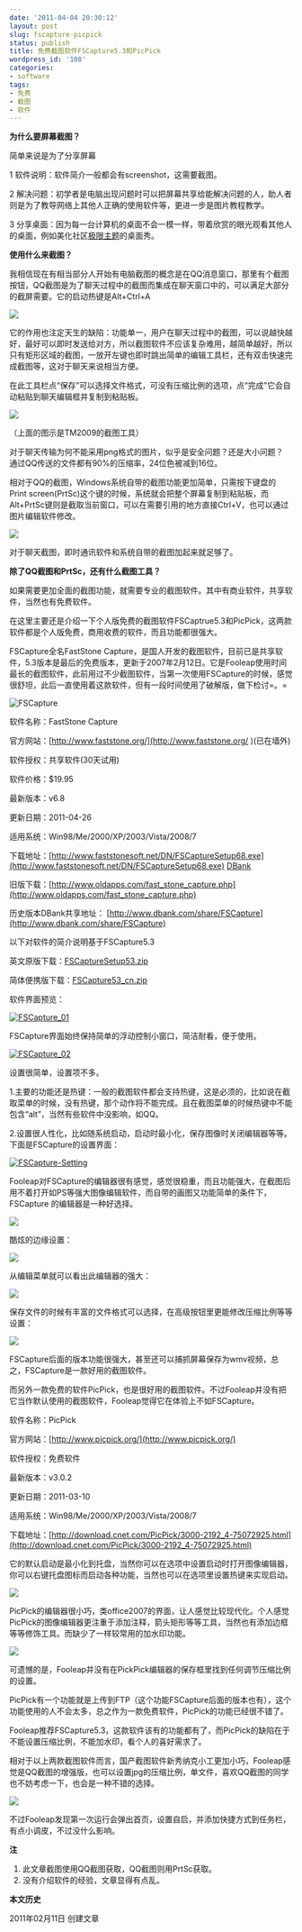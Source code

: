 ```yaml
---
date: '2011-04-04 20:30:12'
layout: post
slug: fscapture-picpick
status: publish
title: 免费截图软件FSCapture5.3和PicPick
wordpress_id: '108'
categories:
- software
tags:
- 免费
- 截图
- 软件
---
```


**为什么要屏幕截图？**

简单来说是为了分享屏幕

1 软件说明：软件简介一般都会有screenshot，这需要截图。

2 解决问题：初学者是电脑出现问题时可以把屏幕共享给能解决问题的人，助人者则是为了教导网络上其他人正确的使用软件等，更进一步是图片教程教学。

3 分享桌面：因为每一台计算机的桌面不会一模一样，带着欣赏的眼光观看其他人的桌面，例如美化社区[极限主题](http://bbs.themex.net)的桌面秀。

**使用什么来截图？**

我相信现在有相当部分人开始有电脑截图的概念是在QQ消息窗口，那里有个截图按钮，QQ截图是为了聊天过程中的截图而集成在聊天窗口中的，可以满足大部分的截屏需要。它的启动热键是Alt+Ctrl+A

![](http://i951.photobucket.com/albums/ad353/Fooleap/Blog/Fooleap/qqshot.png)

它的作用也注定天生的缺陷：功能单一，用户在聊天过程中的截图，可以说越快越好，最好可以即时发送给对方，所以截图软件不应该复杂难用，越简单越好，所以只有矩形区域的截图，一放开左键也即时跳出简单的编辑工具栏，还有双击快速完成截图等，这对于聊天来说相当方便。

在此工具栏点“保存”可以选择文件格式，可没有压缩比例的选项，点“完成”它会自动粘贴到聊天编辑框并复制到粘贴板。

![](http://i951.photobucket.com/albums/ad353/Fooleap/Blog/Fooleap/qqshot-tool.png)

（上面的图示是TM2009的截图工具）

对于聊天传输为何不能采用png格式的图片，似乎是安全问题？还是大小问题？
通过QQ传送的文件都有90%的压缩率，24位色被减到16位。

相对于QQ的截图，Windows系统自带的截图功能更加简单，只需按下键盘的Print screen(PrtSc)这个键的时候，系统就会把整个屏幕复制到粘贴板，而Alt+PrtSc键则是截取当前窗口，可以在需要引用的地方直接Ctrl+V，也可以通过图片编辑软件修改。

![](http://i951.photobucket.com/albums/ad353/Fooleap/Blog/Fooleap/prtsc.png)

对于聊天截图，即时通讯软件和系统自带的截图加起来就足够了。

**除了QQ截图和PrtSc，还有什么截图工具？**

如果需要更加全面的截图功能，就需要专业的截图软件。其中有商业软件，共享软件，当然也有免费软件。

在这里主要还是介绍一下个人版免费的截图软件FSCaptrue5.3和PicPick，这两款软件都是个人版免费，商用收费的软件，而且功能都很强大。

FSCapture全名FastStone Capture，是国人开发的截图软件，目前已是共享软件，5.3版本是最后的免费版本，更新于2007年2月12日。它是Fooleap使用时间最长的截图软件，此前用过不少截图软件，当第一次使用FSCapture的时候，感觉很舒坦，此后一直使用着这款软件，但有一段时间使用了破解版，做下检讨=。=

![FSCapture](http://i951.photobucket.com/albums/ad353/Fooleap/Blog/Fooleap/FSCapture.jpg)

软件名称：FastStone Capture

官方网站：[http://www.faststone.org/](http://www.faststone.org/ )(已在墙外)

软件授权：共享软件(30天试用)

软件价格：$19.95

最新版本：v6.8

更新日期：2011-04-26

适用系统：Win98/Me/2000/XP/2003/Vista/2008/7

下载地址：[http://www.faststonesoft.net/DN/FSCaptureSetup68.exe](http://www.faststonesoft.net/DN/FSCaptureSetup68.exe) [DBank](http://dl.dbank.com/c0v8bv0fen)

旧版下载：[http://www.oldapps.com/fast_stone_capture.php](http://www.oldapps.com/fast_stone_capture.php)

历史版本DBank共享地址： [http://www.dbank.com/share/FSCapture](http://www.dbank.com/share/FSCapture)

以下对软件的简介说明基于FSCapture5.3

英文原版下载：[FSCaptureSetup53.zip](http://www.dbank.com/download.action?t=40&k=NDk2MDUzNzM=&pcode=LCw0Mzk0MjEsNDM5NDIx&rnd=4)

简体便携版下载：[FSCapture53_cn.zip](http://www.dbank.com/download.action?t=40&k=NDk2MDU3MjM=&pcode=LCw0Mzk0MjEsNDM5NDIx&rnd=4)

软件界面预览：

[![FSCapture_01](http://i951.photobucket.com/albums/ad353/Fooleap/Blog/Fooleap/FSCapture_01.gif)](http://i951.photobucket.com/albums/ad353/Fooleap/Blog/Fooleap/FSCapture_01.gif)

FSCapture界面始终保持简单的浮动控制小窗口，简洁耐看，便于使用。

[![FSCapture_02](http://i951.photobucket.com/albums/ad353/Fooleap/Blog/Fooleap/FSCapture_02.png) ](http://i951.photobucket.com/albums/ad353/Fooleap/Blog/Fooleap/FSCapture_02.png)

设置很简单，设置项不多。

1.主要的功能还是热键：一般的截图软件都会支持热键，这是必须的，比如说在截取菜单的时候，没有热键，那个动作将不能完成。且在截图菜单的时候热键中不能包含“alt”，当然有些软件中没影响，如QQ。

2.设置很人性化，比如随系统启动，启动时最小化，保存图像时关闭编辑器等等。
下面是FSCapture的设置界面：

[![FSCapture-Setting](http://i951.photobucket.com/albums/ad353/Fooleap/Blog/Fooleap/fsc-setting.png)](http://i951.photobucket.com/albums/ad353/Fooleap/Blog/Fooleap/fsc-setting.png)

Fooleap对FSCapture的编辑器很有感觉，感觉很稳重，而且功能强大，在截图后用不着打开如PS等强大图像编辑软件，而自带的画图又功能简单的条件下，FSCapture 的编辑器是一种好选择。

[![](http://i951.photobucket.com/albums/ad353/Fooleap/Blog/Fooleap/fscapture-editor.png)](http://i951.photobucket.com/albums/ad353/Fooleap/Blog/Fooleap/fscapture-editor.png)

酷炫的边缘设置：

[![](http://i951.photobucket.com/albums/ad353/Fooleap/Blog/Fooleap/fscapture-edge.png)](http://i951.photobucket.com/albums/ad353/Fooleap/Blog/Fooleap/fscapture-edge.png)

从编辑菜单就可以看出此编辑器的强大：

[![](http://i951.photobucket.com/albums/ad353/Fooleap/Blog/Fooleap/fscapture-edit.png)](http://i951.photobucket.com/albums/ad353/Fooleap/Blog/Fooleap/fscapture-edit.png)

保存文件的时候有丰富的文件格式可以选择，在高级按钮里更能修改压缩比例等等设置：

[![](http://i951.photobucket.com/albums/ad353/Fooleap/Blog/Fooleap/fscapture-savesetting.png)](http://i951.photobucket.com/albums/ad353/Fooleap/Blog/Fooleap/fscapture-savesetting.png)

FSCapture后面的版本功能很强大，甚至还可以捕抓屏幕保存为wmv视频，总之，FSCapture是一款好用的截图软件。

而另外一款免费的软件PicPick，也是很好用的截图软件。不过Fooleap并没有把它当作默认使用的截图软件，Fooleap觉得它在体验上不如FSCapture。

软件名称：PicPick

官方网站：[http://www.picpick.org/](http://www.picpick.org/)

软件授权：免费软件

最新版本：v3.0.2

更新日期：2011-03-10

适用系统：Win98/Me/2000/XP/2003/Vista/2008/7

下载地址：[http://download.cnet.com/PicPick/3000-2192_4-75072925.html](http://download.cnet.com/PicPick/3000-2192_4-75072925.html)

它的默认启动是最小化到托盘，当然你可以在选项中设置启动时打开图像编辑器，你可以右键托盘图标而启动各种功能，当然也可以在选项里设置热键来实现启动。

[![](http://i951.photobucket.com/albums/ad353/Fooleap/Blog/Fooleap/picpick-tray.png)](http://i951.photobucket.com/albums/ad353/Fooleap/Blog/Fooleap/picpick-tray.png)

PicPick的编辑器很小巧，类office2007的界面，让人感觉比较现代化。个人感觉PicPick的图像编辑器更注重于添加注释，箭头矩形等等工具，当然也有添加边框等等修饰工具。而缺少了一样较常用的加水印功能。

[![](http://i951.photobucket.com/albums/ad353/Fooleap/Blog/Fooleap/picpick-editor.png)](http://i951.photobucket.com/albums/ad353/Fooleap/Blog/Fooleap/picpick-editor.png)

可遗憾的是，Fooleap并没有在PickPick编辑器的保存框里找到任何调节压缩比例的设置。

PicPick有一个功能就是上传到FTP（这个功能FSCapture后面的版本也有），这个功能使用的人不会太多，总之作为一款免费软件，PicPick的功能已经很不错了。

Fooleap推荐FSCapture5.3，这款软件该有的功能都有了，而PicPick的缺陷在于不能设置压缩比例，不能加水印，看个人的喜好需求了。

相对于以上两款截图软件而言，国产截图软件新秀纳克小工更加小巧，Fooleap感觉是QQ截图的增强版，也可以设置jpg的压缩比例，单文件，喜欢QQ截图的同学也不妨考虑一下，也会是一种不错的选择。

![](http://i951.photobucket.com/albums/ad353/Fooleap/Blog/Fooleap/e3710e38.png)

不过Fooleap发现第一次运行会弹出首页，设置自启，并添加快捷方式到任务栏，有点小调皮，不过没什么影响。

**注**

1. 此文章截图使用QQ截图获取，QQ截图则用PrtSc获取。
2. 没有介绍软件的经验，文章显得有点乱。

**本文历史**

2011年02月11日 创建文章
